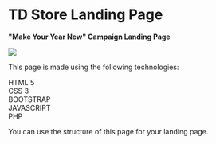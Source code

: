 # TD Store Landing Page
<b>"Make Your Year New" Campaign Landing Page</b> 

<img src="https://cloud.githubusercontent.com/assets/22890731/25747758/e0656fcc-31bd-11e7-873b-f50ad737a64f.png" />

This page is made using the following technologies:

HTML 5<br>
CSS 3<br>
BOOTSTRAP<br>
JAVASCRIPT<br>
PHP

You can use the structure of this page for your landing page.
